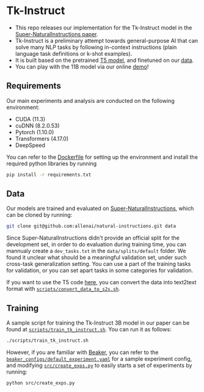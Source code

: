 # Tk-Instruct

- This repo releases our implementation for the Tk-Instruct model in the [Super-NaturalInstructions paper](https://arxiv.org/abs/2204.07705).
- Tk-Instruct is a preliminary attempt towards general-purpose AI that can solve many NLP tasks by following in-context instructions (plain language task definitions or k-shot examples).
- It is built based on the pretrained [T5 model](https://arxiv.org/abs/1910.10683), and finetuned on our [data](https://github.com/allenai/natural-instructions).
- You can play with the 11B model via our online [demo](https://instructions.apps.allenai.org/demo)!

## Requirements

Our main experiments and analysis are conducted on the following environment:

- CUDA (11.3)
- cuDNN (8.2.0.53)
- Pytorch (1.10.0)
- Transformers (4.17.0)
- DeepSpeed

You can refer to the [Dockerfile](Dockerfile) for setting up the environment and install the required python libraries by running

```bash
pip install -r requirements.txt
```

## Data

Our models are trained and evaluated on [Super-NaturalInstructions](https://github.com/allenai/natural-instructions), which can be cloned by running:

```bash
git clone git@github.com:allenai/natural-instructions.git data
```

Since Super-NaturalInstructions didn't provide an official split for the development set, in order to do evaluation during training time, you can mannualy create a `dev_tasks.txt` in the `data/splits/default` folder. We found it unclear what should be a meaningful validation set, under such cross-task generalization setting. You can use a part of the training tasks for validation, or you can set apart tasks in some categories for validation.

If you want to use the T5 code [here](https://github.com/google-research/text-to-text-transfer-transformer), you can convert the data into text2text format with [`scripts/convert_data_to_s2s.sh`](scripts/convert_data_to_s2s.sh).

## Training

A sample script for training the Tk-Instruct 3B model in our paper can be found at [`scripts/train_tk_instruct.sh`](scripts/train_tk_instruct.sh). You can run it as follows:

```bash
./scripts/train_tk_instruct.sh
```

However, if you are familiar with [Beaker](https://beaker.org/), you can refer to the [`beaker_configs/default_experiment.yaml`](beaker_configs/default_experiment.yaml) for a sample experiment config, and modifying [`src/create_exps.py`](src/create_exps.py) to easily starts a set of experiments by running:

```bash
python src/create_exps.py
```
